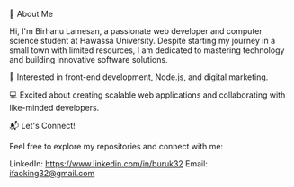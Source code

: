 👋 About Me

Hi, I'm Birhanu Lamesan, a passionate web developer and computer science 
student at Hawassa University. Despite starting my journey in a small town 
with limited resources, I am dedicated to mastering technology and building 
innovative software solutions.

🌟 Interested in front-end development, Node.js, and digital marketing.

💻 Excited about creating scalable web applications and collaborating
with like-minded developers.


📬 Let's Connect!

Feel free to explore my repositories and connect with me:

LinkedIn: https://www.linkedin.com/in/buruk32
Email: ifaoking32@gmail.com 
